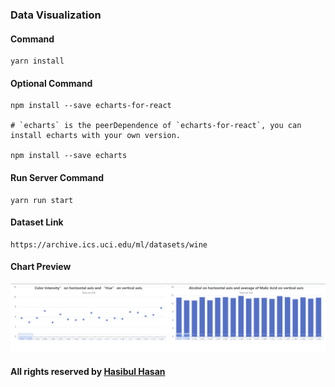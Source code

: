 ### Data Visualization

#### Command
```
yarn install
```

#### Optional Command

```
npm install --save echarts-for-react

# `echarts` is the peerDependence of `echarts-for-react`, you can install echarts with your own version.

npm install --save echarts
```

#### Run Server Command
```
yarn run start
```

####    Dataset Link
```
https://archive.ics.uci.edu/ml/datasets/wine
```

####    Chart Preview
<img src="public/chart.png"></img>
#### All rights reserved by <a href='hasibul-hasan.netlify.com'>Hasibul Hasan<a>